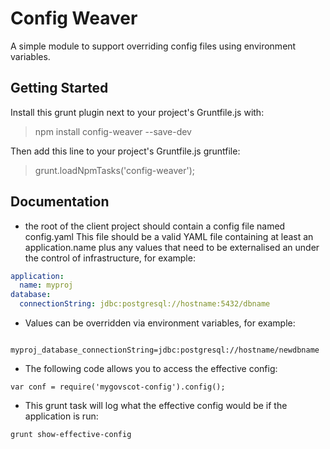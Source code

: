 # Config Weaver

A simple module to support overriding config files using environment variables.

## Getting Started
Install this grunt plugin next to your project's Gruntfile.js with: 

> npm install config-weaver --save-dev

Then add this line to your project's Gruntfile.js gruntfile:

> grunt.loadNpmTasks('config-weaver');

## Documentation

* the root of the client project should contain a config file named config.yaml
  This file should be a valid YAML file containing at least an application.name plus any values that need to be externalised an under the control of infrastructure, for example:

```yml
application:
  name: myproj     
database:
  connectionString: jdbc:postgresql://hostname:5432/dbname
```

  * Values can be overridden via environment variables, for example:
```
     myproj_database_connectionString=jdbc:postgresql://hostname/newdbname
```

* The following code allows you to access the effective config:
```
var conf = require('mygovscot-config').config();
```
* This grunt task will log what the effective config would be if the application is run:
```
grunt show-effective-config
```